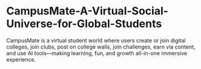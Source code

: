 # CampusMate-A-Virtual-Social-Universe-for-Global-Students
CampusMate is a virtual student world where users create or join digital colleges, join clubs, post on college walls, join challenges, earn via content, and use AI tools—making learning, fun, and growth all-in-one immersive experience.
